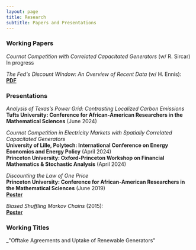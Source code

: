 ```yaml
---
layout: page
title: Research
subtitle: Papers and Presentations
---
```


### Working Papers

_Cournot Competition with Correlated Capacitated Generators_ (w/ R. Sircar)
In progress

_The Fed's Discount Window: An Overview of Recent Data_ (w/ H. Ennis):
[**PDF**](https://www.richmondfed.org/-/media/richmondfedorg/publications/research/working_papers/2018/pdf/wp18-08.pdf)


### Presentations
_Analysis of Texas’s Power Grid: Contrasting Localized Carbon Emissions_ <br>
__Tufts University: Conference for African-American Researchers in the Mathematical Sciences__ (June 2024)


_Cournot Competition in Electricity Markets with Spatially Correlated Capacitated Generators_ <br>
__University of Lille, Polytech: International Conference on Energy Economics and Energy Policy__ (April 2024) <br>
__Princeton University: Oxford-Princeton Workshop on Financial Mathematics & Stochastic Analysis__ (April 2024)


_Discounting the Law of One Price_ <br>
__Princeton University: Conference for African-American Researchers in the Mathematical Sciences__ (June 2019) <br>
[**Poster**](https://www.dropbox.com/scl/fi/zfkepge5yzz6e8h8wcl6i/Felix_Ackon_Final_Poster_Bitcoin.pdf?rlkey=frtnu80yhmhz2ly5u2rfhzlx6&dl=0)

_Biased Shuffling Markov Chains_ (2015): <br>
[**Poster**](https://www.dropbox.com/s/83zfo0kc7ih71fw/MC%20Symposium%20Poster.pdf?dl=0)

### Working Titles
_"Offtake Agreements and Uptake of Renewable Generators"
